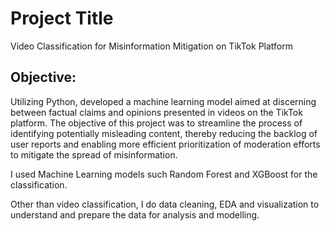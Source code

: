 # Project Title
Video Classification for Misinformation Mitigation on TikTok Platform

## Objective:
Utilizing Python, developed a machine learning model aimed at discerning between factual claims and opinions presented in videos on the TikTok platform. The objective of this project was to streamline the process of identifying potentially misleading content, thereby reducing the backlog of user reports and enabling more efficient prioritization of moderation efforts to mitigate the spread of misinformation.

I used Machine Learning models such Random Forest and XGBoost for the classification.

Other than video classification, I do data cleaning, EDA and visualization to understand and prepare the data for analysis and modelling.



